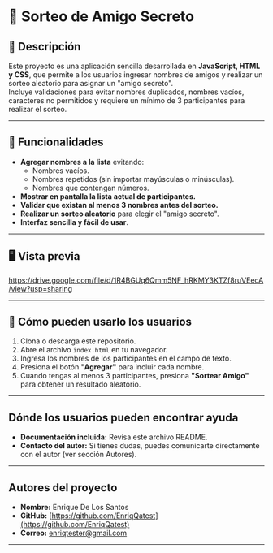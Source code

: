 # 🎁 Sorteo de Amigo Secreto

## 📌 Descripción
Este proyecto es una aplicación sencilla desarrollada en **JavaScript, HTML y CSS**, que permite a los usuarios ingresar nombres de amigos y realizar un sorteo aleatorio para asignar un "amigo secreto".  
Incluye validaciones para evitar nombres duplicados, nombres vacíos, caracteres no permitidos y requiere un mínimo de 3 participantes para realizar el sorteo.

---

## 🚀 Funcionalidades
- **Agregar nombres a la lista** evitando:
  - Nombres vacíos.
  - Nombres repetidos (sin importar mayúsculas o minúsculas).
  - Nombres que contengan números.
- **Mostrar en pantalla la lista actual de participantes.**
- **Validar que existan al menos 3 nombres antes del sorteo.**
- **Realizar un sorteo aleatorio** para elegir el "amigo secreto".
- **Interfaz sencilla y fácil de usar**.

---

## 🖥️ Vista previa
https://drive.google.com/file/d/1R4BGUq6Qmm5NF_hRKMY3KTZf8ruVEecA/view?usp=sharing


---

## 📂 Cómo pueden usarlo los usuarios
1. Clona o descarga este repositorio.
2. Abre el archivo `index.html` en tu navegador.
3. Ingresa los nombres de los participantes en el campo de texto.
4. Presiona el botón **"Agregar"** para incluir cada nombre.
5. Cuando tengas al menos 3 participantes, presiona **"Sortear Amigo"** para obtener un resultado aleatorio.

---

## Dónde los usuarios pueden encontrar ayuda
- **Documentación incluida:** Revisa este archivo README.  
- **Contacto del autor:** Si tienes dudas, puedes comunicarte directamente con el autor (ver sección Autores).
  
---

## Autores del proyecto
- **Nombre:** Enrique De Los Santos  
- **GitHub:** [https://github.com/EnriqQatest](https://github.com/EnriqQatest)  
- **Correo:** enriqtester@gmail.com

---
